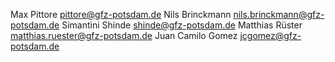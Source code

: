 Max Pittore <pittore@gfz-potsdam.de>
Nils Brinckmann <nils.brinckmann@gfz-potsdam.de>
Simantini Shinde <shinde@gfz-potsdam.de>
Matthias Rüster <matthias.ruester@gfz-potsdam.de>
Juan Camilo Gomez <jcgomez@gfz-potsdam.de>
